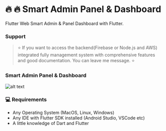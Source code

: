 # 🔥 🔥 Smart Admin Panel & Dashboard 

Flutter Web Smart Admin & Panel Dashboard with Flutter.


### Support 

> ⭐️ If you want to access the backend(Firebase or Node.js and AWS) integrated fully management system with comprehensive features and good documentation. You can leave me message. ⭐️


### Smart Admin Panel & Dashboard


![alt text](/screenshots/deniz-codes-sc.png)


### 💻 Requirements

- Any Operating System (MacOS, Linux, Windows)
- Any IDE with Flutter SDK installed (Android Studio, VSCode etc)
- A little knowledge of Dart and Flutter

